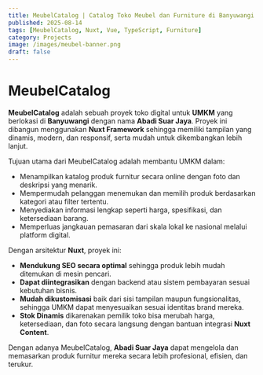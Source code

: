 ```yaml
---
title: MeubelCatalog | Catalog Toko Meubel dan Furniture di Banyuwangi
published: 2025-08-14
tags: [MeubelCatalog, Nuxt, Vue, TypeScript, Furniture]
category: Projects
image: /images/meubel-banner.png
draft: false
---
```


# MeubelCatalog

**MeubelCatalog** adalah sebuah proyek toko digital untuk **UMKM** yang berlokasi di **Banyuwangi** dengan nama **Abadi Suar Jaya**. Proyek ini dibangun menggunakan **Nuxt Framework** sehingga memiliki tampilan yang dinamis, modern, dan responsif, serta mudah untuk dikembangkan lebih lanjut.

Tujuan utama dari MeubelCatalog adalah membantu UMKM dalam:

* Menampilkan katalog produk furnitur secara online dengan foto dan deskripsi yang menarik.
* Mempermudah pelanggan menemukan dan memilih produk berdasarkan kategori atau filter tertentu.
* Menyediakan informasi lengkap seperti harga, spesifikasi, dan ketersediaan barang.
* Memperluas jangkauan pemasaran dari skala lokal ke nasional melalui platform digital.

Dengan arsitektur **Nuxt**, proyek ini:

* **Mendukung SEO secara optimal** sehingga produk lebih mudah ditemukan di mesin pencari.
* **Dapat diintegrasikan** dengan backend atau sistem pembayaran sesuai kebutuhan bisnis.
* **Mudah dikustomisasi** baik dari sisi tampilan maupun fungsionalitas, sehingga UMKM dapat menyesuaikan sesuai identitas brand mereka.
* **Stok Dinamis** dikarenakan pemilik toko bisa merubah harga, ketersediaan, dan foto secara langsung dengan bantuan integrasi **Nuxt Content**.


Dengan adanya MeubelCatalog, **Abadi Suar Jaya** dapat mengelola dan memasarkan produk furnitur mereka secara lebih profesional, efisien, dan terukur.

